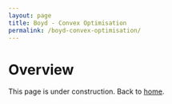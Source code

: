 ```yaml
---
layout: page
title: Boyd - Convex Optimisation
permalink: /boyd-convex-optimisation/
---
```


# Overview

This page is under construction. Back to [home](https://jpivan.github.io/).